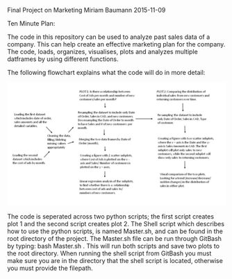 Final Project on Marketing
Miriam Baumann
2015-11-09

Ten Minute Plan: 

The code in this repository can be used to analyze past sales data of a company. This can help create an 
effective marketing plan for the company. 
The code, loads, organizes, visualises, plots and analyzes multiple datframes by using different functions.  

The following flowchart explains what the code will do in more detail:  

![Alt text](images/Flowchart_TenMPlan.jpg)

The code is seperated across two python scripts; the first script creates plot 1 and the second script creates plot 2. 
The Shell script which describes how to use the python scripts, is named Master.sh, and can be found in the 
root directory of the project. The Master.sh file can be run through GitBash by typing: bash Master.sh  . 
This will run both scripts and save two plots to the root directory. When running the shell script from GitBash you must 
make sure you are in the directory that the shell script is located, otherwise you must provide 
the filepath. 